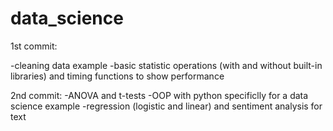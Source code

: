 # data_science

1st commit:

-cleaning data example
-basic statistic operations (with and without built-in libraries) and timing functions to show performance


2nd commit:
-ANOVA and t-tests
-OOP with python specificlly for a data science example
-regression (logistic and linear) and sentiment analysis for text 


